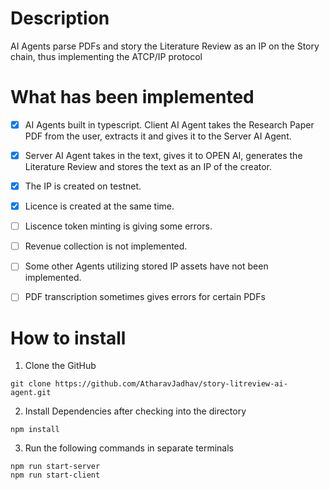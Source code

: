 # Description

AI Agents parse PDFs and story the Literature Review as an IP on the Story chain, thus implementing the ATCP/IP protocol

# What has been implemented

-[x] AI Agents built in typescript. Client AI Agent takes the Research Paper PDF from the user, extracts it and gives it to the Server AI Agent.

-[x] Server AI Agent takes in the text, gives it to OPEN AI, generates the Literature Review and stores the text as an IP of the creator.

-[x] The IP is created on testnet.

-[x] Licence is created at the same time.

-[ ] Liscence token minting is giving some errors.

-[ ] Revenue collection is not implemented.

-[ ] Some other Agents utilizing stored IP assets have not been implemented.

-[ ] PDF transcription sometimes gives errors for certain PDFs

# How to install

1) Clone the GitHub
```
git clone https://github.com/AtharavJadhav/story-litreview-ai-agent.git
```
2) Install Dependencies after checking into the directory

```
npm install
```

3) Run the following commands in separate terminals

```
npm run start-server
npm run start-client
```
